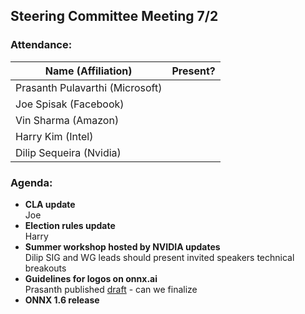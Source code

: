 ## Steering Committee Meeting 7/2

### Attendance:

| Name (Affiliation) | Present? |
| ------------------------------- | --- |
| Prasanth Pulavarthi (Microsoft) |  |
| Joe Spisak (Facebook)           |  |
| Vin Sharma (Amazon)             |  | 
| Harry Kim (Intel)               |  |
| Dilip Sequeira (Nvidia)         |  |
 
### Agenda:
* **CLA update**  
Joe
* **Election rules update**  
Harry
* **Summer workshop hosted by NVIDIA updates**  
Dilip
SIG and WG leads should present
invited speakers
technical breakouts
* **Guidelines for logos on onnx.ai**  
Prasanth published [draft](https://github.com/onnx/steering-committee/blob/master/logo-guidlines-draft.md) - can we finalize
* **ONNX 1.6 release**  
